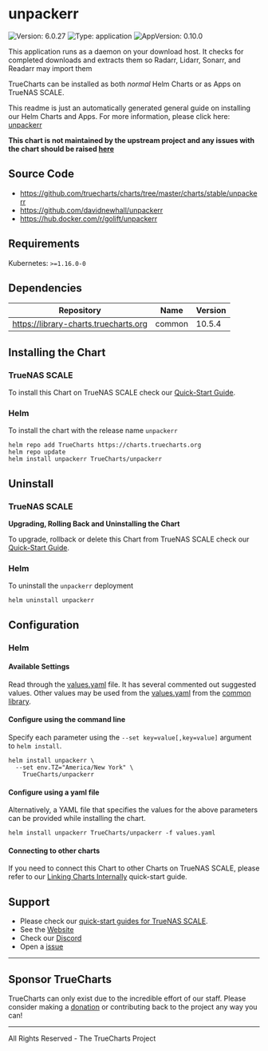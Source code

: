 # unpackerr

![Version: 6.0.27](https://img.shields.io/badge/Version-6.0.27-informational?style=flat-square) ![Type: application](https://img.shields.io/badge/Type-application-informational?style=flat-square) ![AppVersion: 0.10.0](https://img.shields.io/badge/AppVersion-0.10.0-informational?style=flat-square)

This application runs as a daemon on your download host. It checks for completed downloads and extracts them so Radarr, Lidarr, Sonarr, and Readarr may import them

TrueCharts can be installed as both *normal* Helm Charts or as Apps on TrueNAS SCALE.

This readme is just an automatically generated general guide on installing our Helm Charts and Apps.
For more information, please click here: [unpackerr](https://truecharts.org/docs/charts/stable/unpackerr)

**This chart is not maintained by the upstream project and any issues with the chart should be raised [here](https://github.com/truecharts/charts/issues/new/choose)**

## Source Code

* <https://github.com/truecharts/charts/tree/master/charts/stable/unpackerr>
* <https://github.com/davidnewhall/unpackerr>
* <https://hub.docker.com/r/golift/unpackerr>

## Requirements

Kubernetes: `>=1.16.0-0`

## Dependencies

| Repository | Name | Version |
|------------|------|---------|
| https://library-charts.truecharts.org | common | 10.5.4 |

## Installing the Chart

### TrueNAS SCALE

To install this Chart on TrueNAS SCALE check our [Quick-Start Guide](https://truecharts.org/docs/manual/SCALE%20Apps/Quick-Start%20Guides/Installing-an-App).

### Helm

To install the chart with the release name `unpackerr`

```console
helm repo add TrueCharts https://charts.truecharts.org
helm repo update
helm install unpackerr TrueCharts/unpackerr
```

## Uninstall

### TrueNAS SCALE

**Upgrading, Rolling Back and Uninstalling the Chart**

To upgrade, rollback or delete this Chart from TrueNAS SCALE check our [Quick-Start Guide](https://truecharts.org/docs/manual/SCALE%20Apps/Quick-Start%20Guides/Upgrade-rollback-delete-an-App).

### Helm

To uninstall the `unpackerr` deployment

```console
helm uninstall unpackerr
```

## Configuration

### Helm

#### Available Settings

Read through the [values.yaml](./values.yaml) file. It has several commented out suggested values.
Other values may be used from the [values.yaml](https://github.com/truecharts/library-charts/tree/main/charts/stable/common/values.yaml) from the [common library](https://github.com/k8s-at-home/library-charts/tree/main/charts/stable/common).

#### Configure using the command line

Specify each parameter using the `--set key=value[,key=value]` argument to `helm install`.

```console
helm install unpackerr \
  --set env.TZ="America/New York" \
    TrueCharts/unpackerr
```

#### Configure using a yaml file

Alternatively, a YAML file that specifies the values for the above parameters can be provided while installing the chart.

```console
helm install unpackerr TrueCharts/unpackerr -f values.yaml
```

#### Connecting to other charts

If you need to connect this Chart to other Charts on TrueNAS SCALE, please refer to our [Linking Charts Internally](https://truecharts.org/docs/manual/SCALE%20Apps/Quick-Start%20Guides/linking-apps) quick-start guide.

## Support

- Please check our [quick-start guides for TrueNAS SCALE](https://truecharts.org/docs/manual/SCALE%20Apps/Quick-Start%20Guides/Important-MUST-READ).
- See the [Website](https://truecharts.org)
- Check our [Discord](https://discord.gg/tVsPTHWTtr)
- Open a [issue](https://github.com/truecharts/apps/issues/new/choose)

---

## Sponsor TrueCharts

TrueCharts can only exist due to the incredible effort of our staff.
Please consider making a [donation](https://truecharts.org/docs/about/sponsor) or contributing back to the project any way you can!

---

All Rights Reserved - The TrueCharts Project
